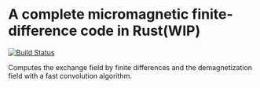 # A complete micromagnetic finite-difference code in Rust(WIP)
[![Build Status](https://travis-ci.com/disDeal/fidmag_rs.svg?branch=master)](https://travis-ci.com/disDeal/fidmag_rs)

Computes the exchange field by finite differences and the demagnetization field with a fast convolution algorithm.
